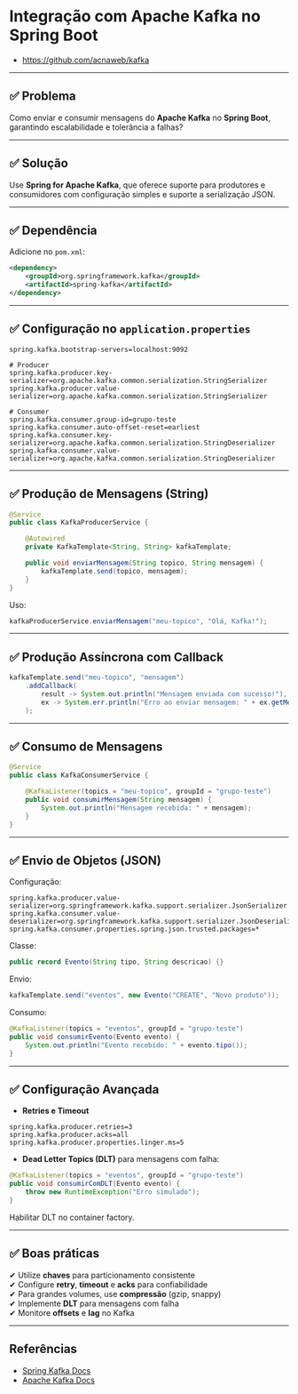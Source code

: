 # Integração com Apache Kafka no Spring Boot

- https://github.com/acnaweb/kafka

---

## ✅ Problema
Como enviar e consumir mensagens do **Apache Kafka** no **Spring Boot**, garantindo escalabilidade e tolerância a falhas?

---

## ✅ Solução
Use **Spring for Apache Kafka**, que oferece suporte para produtores e consumidores com configuração simples e suporte a serialização JSON.

---

## ✅ Dependência
Adicione no `pom.xml`:
```xml
<dependency>
    <groupId>org.springframework.kafka</groupId>
    <artifactId>spring-kafka</artifactId>
</dependency>
```

---

## ✅ Configuração no `application.properties`
```properties
spring.kafka.bootstrap-servers=localhost:9092

# Producer
spring.kafka.producer.key-serializer=org.apache.kafka.common.serialization.StringSerializer
spring.kafka.producer.value-serializer=org.apache.kafka.common.serialization.StringSerializer

# Consumer
spring.kafka.consumer.group-id=grupo-teste
spring.kafka.consumer.auto-offset-reset=earliest
spring.kafka.consumer.key-serializer=org.apache.kafka.common.serialization.StringDeserializer
spring.kafka.consumer.value-serializer=org.apache.kafka.common.serialization.StringDeserializer
```

---

## ✅ Produção de Mensagens (String)
```java
@Service
public class KafkaProducerService {

    @Autowired
    private KafkaTemplate<String, String> kafkaTemplate;

    public void enviarMensagem(String topico, String mensagem) {
        kafkaTemplate.send(topico, mensagem);
    }
}
```

Uso:
```java
kafkaProducerService.enviarMensagem("meu-topico", "Olá, Kafka!");
```

---

## ✅ Produção Assíncrona com Callback
```java
kafkaTemplate.send("meu-topico", "mensagem")
    .addCallback(
        result -> System.out.println("Mensagem enviada com sucesso!"),
        ex -> System.err.println("Erro ao enviar mensagem: " + ex.getMessage())
    );
```

---

## ✅ Consumo de Mensagens
```java
@Service
public class KafkaConsumerService {

    @KafkaListener(topics = "meu-topico", groupId = "grupo-teste")
    public void consumirMensagem(String mensagem) {
        System.out.println("Mensagem recebida: " + mensagem);
    }
}
```

---

## ✅ Envio de Objetos (JSON)
Configuração:
```properties
spring.kafka.producer.value-serializer=org.springframework.kafka.support.serializer.JsonSerializer
spring.kafka.consumer.value-deserializer=org.springframework.kafka.support.serializer.JsonDeserializer
spring.kafka.consumer.properties.spring.json.trusted.packages=*
```

Classe:
```java
public record Evento(String tipo, String descricao) {}
```

Envio:
```java
kafkaTemplate.send("eventos", new Evento("CREATE", "Novo produto"));
```

Consumo:
```java
@KafkaListener(topics = "eventos", groupId = "grupo-teste")
public void consumirEvento(Evento evento) {
    System.out.println("Evento recebido: " + evento.tipo());
}
```

---

## ✅ Configuração Avançada
- **Retries e Timeout**
```properties
spring.kafka.producer.retries=3
spring.kafka.producer.acks=all
spring.kafka.producer.properties.linger.ms=5
```

- **Dead Letter Topics (DLT)** para mensagens com falha:
```java
@KafkaListener(topics = "eventos", groupId = "grupo-teste")
public void consumirComDLT(Evento evento) {
    throw new RuntimeException("Erro simulado");
}
```

Habilitar DLT no container factory.

---

## ✅ Boas práticas
✔ Utilize **chaves** para particionamento consistente  
✔ Configure **retry**, **timeout** e **acks** para confiabilidade  
✔ Para grandes volumes, use **compressão** (gzip, snappy)  
✔ Implemente **DLT** para mensagens com falha  
✔ Monitore **offsets** e **lag** no Kafka  

---

## Referências
- [Spring Kafka Docs](https://spring.io/projects/spring-kafka)
- [Apache Kafka Docs](https://kafka.apache.org/documentation/)